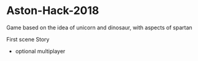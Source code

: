 # Aston-Hack-2018
Game based on the idea of unicorn and dinosaur, with aspects of spartan  


First scene Story
- optional multiplayer
